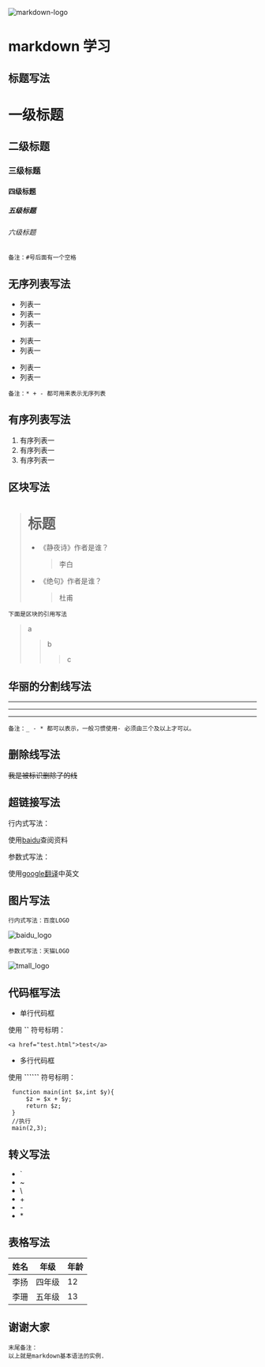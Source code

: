 ![markdown-logo](http://img1.imgtn.bdimg.com/it/u=2372297862,56418493&fm=26&gp=0.jpg)

# markdown 学习

## 标题写法

# 一级标题
## 二级标题
### 三级标题
#### 四级标题
##### 五级标题
###### 六级标题
```
备注：#号后面有一个空格
```
## 无序列表写法

* 列表一
* 列表一
* 列表一
+ 列表一
+ 列表一
- 列表一
- 列表一
```
备注：* + - 都可用来表示无序列表
```
## 有序列表写法

1. 有序列表一
1. 有序列表一
1. 有序列表一

## 区块写法

> # 标题
> * 《静夜诗》作者是谁？
>   > 李白
> * 《绝句》作者是谁？
>   > 杜甫
```
下面是区块的引用写法
```
> a
>> b
>>> c

## 华丽的分割线写法
_ _ _
---
***
```
备注：_ - * 都可以表示，一般习惯使用- 必须由三个及以上才可以。
```
## 删除线写法

~~我是被标识删除了的线~~

## 超链接写法

行内式写法：

使用[baidu](https://www.baidu.com/)查阅资料

参数式写法：

[google翻译]:https://translate.google.cn/

使用[google翻译]中英文

## 图片写法

```
行内式写法：百度LOGO
```
![baidu_logo](https://www.baidu.com/img/bd_logo1.png)

```
参数式写法：天猫LOGO
```
[tmall_logo]:https://ss0.bdstatic.com/70cFuHSh_Q1YnxGkpoWK1HF6hhy/it/u=3289498248,2263951874&fm=27&gp=0.jpg
![tmall_logo]

## 代码框写法

* 单行代码框

使用 **\`\`** 符号标明：

`<a href="test.html">test</a>`
* 多行代码框

使用 **\`\`\`\`\`\`** 符号标明：
``` main 函数
 function main(int $x,int $y){
     $z = $x + $y;
     return $z;
 }
 //执行
 main(2,3);

```

## 转义写法

* \`
* \~
* \\
* \+
* \-
* \*

## 表格写法

姓名|年级|年龄
-|-|-|
李扬|四年级|12
李珊|五年级|13

## 谢谢大家
```
末尾备注：
以上就是markdown基本语法的实例.
```



